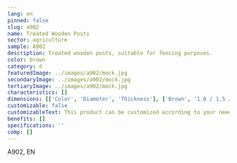 ```yaml
---
lang: en
pinned: false
slug: a902
name: Treated Wooden Posts
sector: agriculture
sample: A902
description: Treated wooden posts, suitable for fencing purposes.
color: brown
category: d
featuredImage: ../images/a902/mock.jpg
secondaryImage: ../images/a902/mock.jpg
tertiaryImage: ../images/a902/mock.jpg
characteristics: []
dimensions: [['Color', 'Diameter', 'Thickness'], ['Brown', '1.0 / 1.5 / 2.0 /2.5', 'Upon request']]
customizable: false
customizableText: This product can be customized according to your needs. Contact us for more information.
benefits: []
specifications: ''
comp: []
---
```


A902, EN
